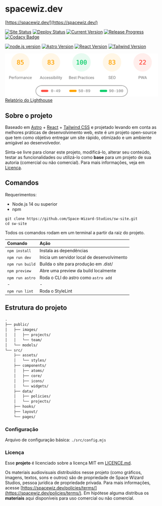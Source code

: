 # spacewiz.dev

[https://spacewiz.dev/](https://spacewiz.dev/)

[![Site Status](https://img.shields.io/website?url=https%3A%2F%2Fspacewiz.dev%2F)](https://spacewiz.dev/)
[![Deploy Status](https://img.shields.io/github/actions/workflow/status/Space-Wizard-Studios/sw-site/deploy_firebase_live.yml?label=deploy)](https://github.com/Space-Wizard-Studios/sw_site/actions/workflows/deploy_firebase_live.yml)
[![Current Version](https://img.shields.io/github/package-json/v/Space-Wizard-Studios/sw-site)](https://spacewiz.dev/)
[![Release Progress](https://img.shields.io/github/milestones/progress/Space-Wizard-Studios/sw-site/1)](https://github.com/Space-Wizard-Studios/sw_site/milestone/1)
[![Codacy Badge](https://img.shields.io/codacy/grade/b41425b7246b40278a3db6b3a209710a?logo=codacy&style=flat)](https://app.codacy.com/gh/Space-Wizard-Studios/sw-site/dashboard)

[![node.js version](https://img.shields.io/github/package-json/node/Space-Wizard-Studios/sw-site?logo=nodedotjs)](https://nodejs.org/)
[![Astro Version](https://img.shields.io/github/package-json/dependency-version/Space-Wizard-Studios/sw-site/astro?logo=astro)](https://astro.build/)
[![React Version](https://img.shields.io/github/package-json/dependency-version/Space-Wizard-Studios/sw-site/react?logo=react)](https://pt-br.reactjs.org/)
[![Tailwind Version](https://img.shields.io/github/package-json/dependency-version/Space-Wizard-Studios/sw-site/tailwindcss?label=tailwind&logo=tailwindcss)](https://tailwindcss.com/)

![Relatório do Lighthouse resumido](./lighthouse_results/desktop/pagespeed.svg)
[Relatório do Lighthouse](https://htmlpreview.github.io/?https://github.com/Space-Wizard-Studios/sw-site/blob/main/lighthouse_results/desktop/spacewiz__dev.html)

## Sobre o projeto

Baseado em [Astro](https://astro.build/) + [React](https://pt-br.reactjs.org/)  + [Tailwind CSS](https://tailwindcss.com/) e projetado levando em conta as melhores práticas de desenvolvimento web, este é um projeto open-source que tem como objetivo entregar um site rápido, otimizado e um ambiente amigável ao desenvolvedor.

Sinta-se livre para clonar este projeto, modificá-lo, alterar seu conteúdo, testar as funcionalidades ou utilizá-lo como **base** para um projeto de sua autoria (comercial ou não comercial). Para mais informações, veja em [Licença](https://github.com/Space-Wizard-Studios/sw-site#Licença).

## Comandos

Requerimentos:

- Node.js 14 ou superior
- npm

```pwsh
git clone https://github.com/Space-Wizard-Studios/sw-site.git
cd sw-site
```

Todos os comandos rodam em um terminal a partir da raiz do projeto.

| Comando                   | Ação                                              |
| :------------------------ | :-------------------------------------------------|
| `npm install`             | Instala as dependências                           |
| `npm run dev`             | Inicia um servidor local de desenvolvimento       |
| `npm run build`           | Builda o site para produção em .dist/             |
| `npm preview`             | Abre uma preview da build localmente              |
| `npm run astro`           | Roda o CLI do astro como `astro add`              |
| -                         | -                                                 |
| `npm run lint`            | Roda o StyleLint                                  |

## Estrutura do projeto

```txt
.
├── public/
│   ├── images/
│   │   ├── projects/
│   │   └── team/
│   └── models/
└── src/
    ├── assets/
    │   └── styles/
    ├── components/
    │   ├── atoms/
    │   ├── core/
    │   ├── icons/
    │   └── widgets/
    ├── data/
    │   ├── policies/
    │   └── projects/
    ├── hooks/
    ├── layout/
    └── pages/
```

### Configuração

Arquivo de configuração básica: `./src/config.mjs`

### Licença

Esse **projeto** é licenciado sobre a licença MIT em [LICENCE.md](https://github.com/Space-Wizard-Studios/sw-site/blob/main/LICENSE.md).

Os materiais audiovisuais distribuídos nesse projeto (como gráficos, imagens, textos, sons e outros) são de propriedade de Space Wizard Studios, pessoa jurídica de propriedade privada. Para mais informações, acesse [https://spacewiz.dev/policies/terms/](https://spacewiz.dev/policies/terms/). Em hipótese alguma distribua os **materiais** aqui disponíveis para uso comercial ou não comercial.
